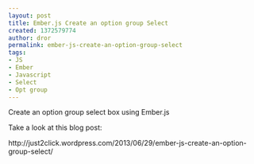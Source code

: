 ```yaml
---
layout: post
title: Ember.js Create an option group Select
created: 1372579774
author: dror
permalink: ember-js-create-an-option-group-select
tags:
- JS
- Ember
- Javascript
- Select
- Opt group
---
```

<p>Create an option group select box using Ember.js</p>
<p>Take a look at this blog post:</p>
<p>http://just2click.wordpress.com/2013/06/29/ember-js-create-an-option-group-select/</p>
